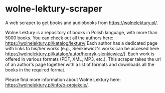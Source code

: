 # wolne-lektury-scraper
A web scraper to get books and audiobooks from https://wolnelektury.pl/.

Wolne Lektury is a repository of books in Polish language, with more than 5000 books. You can check out all the authors here: https://wolnelektury.pl/katalog/lektury/
Each author has a dedicated page with links to his/her works (e.g., Sienkiewicz's works can be accesed here https://wolnelektury.pl/katalog/autor/henryk-sienkiewicz/).
Each work is offered in various formats (PDF, XML, MP3, etc.).
This scraper takes the url of an author's page together with a list of formats and downloads all the books in the required format.

Please find more information about Wolne Lektury here: https://wolnelektury.pl/info/o-projekcie/.
